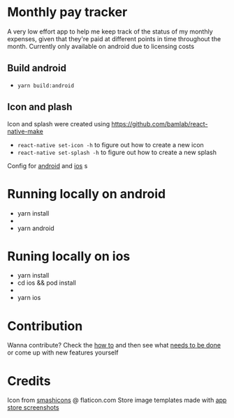 # Monthly pay tracker

A very low effort app to help me keep track of the status of my monthly expenses, given that they're paid at different points in time throughout the month.
Currently only available on android due to licensing costs

## Build android

- `yarn build:android`

## Icon and plash

Icon and splash were created using https://github.com/bamlab/react-native-make

- `react-native set-icon -h` to figure out how to create a new icon
- `react-native set-splash -h` to figure out how to create a new splash

Config for [android](https://github.com/crazycodeboy/react-native-splash-screen) and [ios](https://medium.com/@appstud/add-a-splash-screen-to-a-react-native-app-810492e773f9)
s

# Running locally on android

- yarn install
- <have android emulator running>
- yarn android

# Runing locally on ios

- yarn install
- cd ios && pod install
- <have ios emulator running>
- yarn ios

# Contribution

Wanna contribute? Check the [how to](https://github.com/Ribeiro-Tiago/debtr/edit/master/CONTRIBUTING.md) and then see what [needs to be done](https://github.com/Ribeiro-Tiago/work-clocker/edit/master/TODO.md) or come up with new features yourself

# Credits

Icon from [smashicons](https://www.flaticon.com/authors/smashicons) @ flaticon.com
Store image templates made with [app store screenshots](https://www.appstorescreenshot.com/)
